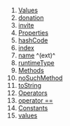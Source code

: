 1.  [Values](./ModalSheet#values.md)
2.  [donation](./ModalSheet#donation.md)
3.  [invite](./ModalSheet#invite.md)
4.  [Properties](./ModalSheet#instance-properties.md)
5.  [hashCode](https://api.flutter.dev/flutter/dart-core/Object/hashCode.html)
6.  [index](https://api.flutter.dev/flutter/dart-core/Enum/index.html)
7.  [name](https://api.flutter.dev/flutter/dart-core/EnumName/name.html)
    ^(ext)^
8.  [runtimeType](https://api.flutter.dev/flutter/dart-core/Object/runtimeType.html)
9.  [Methods](./ModalSheet#instance-methods.md)
10. [noSuchMethod](https://api.flutter.dev/flutter/dart-core/Object/noSuchMethod.html)
11. [toString](https://api.flutter.dev/flutter/dart-core/Object/toString.html)
12. [Operators](./ModalSheet#operators.md)
13. [operator
    ==](https://api.flutter.dev/flutter/dart-core/Object/operator_equals.html)
14. [Constants](./ModalSheet#constants.md)
15. [values](./ModalSheet/values-constant.md)
